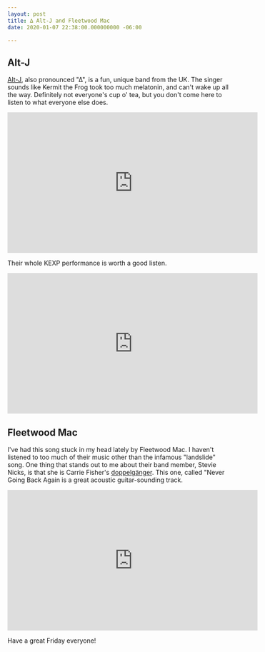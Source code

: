 ```yaml
---
layout: post
title: ∆ Alt-J and Fleetwood Mac
date: 2020-01-07 22:38:00.000000000 -06:00

---
```


## Alt-J

[Alt-J](https://en.wikipedia.org/wiki/Alt-J), also pronounced "∆", is a fun, unique band from the UK.  The singer sounds like Kermit the Frog took too much melatonin, and can't wake up all the way. Definitely not everyone's cup o' tea, but you don't come here to listen to what everyone else does.

<iframe width="560" height="315" src="https://www.youtube.com/embed/sCpiiNXW788" frameborder="0" allow="accelerometer; autoplay; encrypted-media; gyroscope; picture-in-picture" allowfullscreen></iframe>

Their whole KEXP performance is worth a good listen.

<iframe width="560" height="315" src="https://www.youtube.com/embed/pcVRrlmpcWk" frameborder="0" allow="accelerometer; autoplay; encrypted-media; gyroscope; picture-in-picture" allowfullscreen></iframe>


## Fleetwood Mac
I've had this song stuck in my head lately by Fleetwood Mac. I haven't listened to too much of their music other than the infamous "landslide" song. One thing that stands out to me about their band member, Stevie Nicks, is that she is Carrie Fisher's [doppelgänger](https://www.google.com/search?q=stevie+nicks+carrie+fisher&safe=active&source=lnms&tbm=isch&sa=X&ved=2ahUKEwib1LS30vXmAhVaZc0KHQHLD-kQ_AUoAXoECAwQAw&biw=958&bih=953#imgrc=_). This one, called "Never Going Back Again is a great acoustic guitar-sounding track.

<iframe width="560" height="315" src="https://www.youtube.com/embed/GGyCx9WgGV8" frameborder="0" allow="accelerometer; autoplay; encrypted-media; gyroscope; picture-in-picture" allowfullscreen></iframe>

Have a great Friday everyone!
